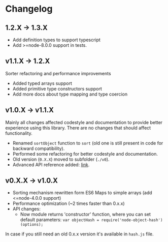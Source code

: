 # Changelog

## 1.2.X -> 1.3.X

* Add definition types to support typescript
* Add >=node-8.0.0 support in tests.

## v1.1.X -> 1.2.X

Sorter refactoring and performance improvements

- Added typed arrays support
- Added primitive type constructors support
- Add more docs about type mapping and type coercion

## v1.0.X -> v1.1.X

Mainly all changes affected codestyle and documentation to provide better
experience using this library. There are no changes that should affect
functionality.

- Renamed `sortObject` function to `sort` (old one is still present in code
for backward compatibility).
- Performed some refactoring for better codestyle and documentation.
- Old version (`0.X.X`) moved to subfolder (`./v0`).
- Advanced API reference added: [link](API.md).

## v0.X.X -> v1.0.X

- Sorting mechanism rewritten form ES6 Maps to simple arrays
 (add <=node-4.0.0 support)
- Performance optimization (~2 times faster than 0.x.x)
- API changes:
  - Now module returns 'constructor' function, where you can set
  default parameters: ```var objectHash = require('node-object-hash')(options);```

In case if you still need an old 0.x.x version it's available in `hash.js`
file.
